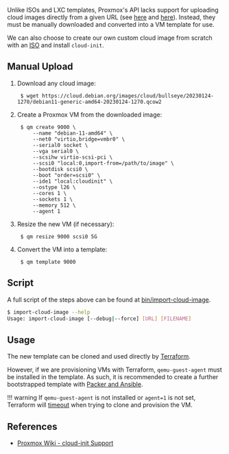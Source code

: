 
Unlike ISOs and LXC templates, Proxmox's API lacks support for uploading cloud
images directly from a given URL (see
[here](https://bugzilla.proxmox.com/show_bug.cgi?id=4141) and
[here](https://forum.proxmox.com/threads/new-vm-from-cloud-init-image-via-api.111091/)).
Instead, they must be manually downloaded and converted into a VM template for
use.

We can also choose to create our own custom cloud image from scratch
with an [ISO](./packer.md#proxmox-iso) and install `cloud-init`.

## Manual Upload

1. Download any cloud image:

        $ wget https://cloud.debian.org/images/cloud/bullseye/20230124-1270/debian11-generic-amd64-20230124-1270.qcow2

2. Create a Proxmox VM from the downloaded image:

        $ qm create 9000 \
            --name "debian-11-amd64" \
            --net0 "virtio,bridge=vmbr0" \
            --serial0 socket \
            --vga serial0 \
            --scsihw virtio-scsi-pci \
            --scsi0 "local:0,import-from=/path/to/image" \
            --bootdisk scsi0 \
            --boot "order=scsi0" \
            --ide1 "local:cloudinit" \
            --ostype l26 \
            --cores 1 \
            --sockets 1 \
            --memory 512 \
            --agent 1

3. Resize the new VM (if necessary):

        $ qm resize 9000 scsi0 5G

4. Convert the VM into a template:

        $ qm template 9000

## Script

A full script of the steps above can be found at
[bin/import-cloud-image](https://github.com/kencx/homelab/blob/master/bin/import-cloud-image).

```bash
$ import-cloud-image --help
Usage: import-cloud-image [--debug|--force] [URL] [FILENAME]
```

## Usage

The new template can be cloned and used directly by
[Terraform](../terraform/proxmox.md).

However, if we are provisioning VMs with Terraform, `qemu-guest-agent` must be
installed in the template. As such, it is recommended to create a further
bootstrapped template with [Packer and Ansible](./packer.md).

!!! warning
    If `qemu-guest-agent` is not installed or `agent=1` is not set, Terraform
    will
    [timeout](https://github.com/Telmate/terraform-provider-proxmox/issues/325)
    when trying to clone and provision the VM.

## References
- [Proxmox Wiki - cloud-init Support](https://pve.proxmox.com/wiki/Cloud-Init_Support)
